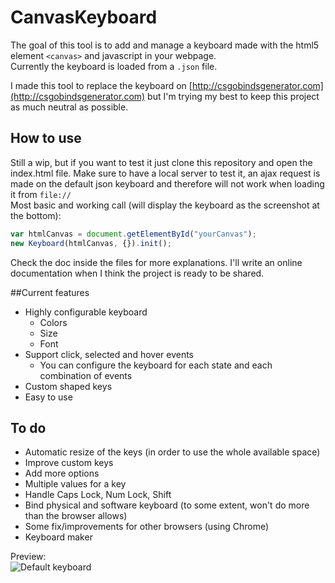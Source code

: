 # CanvasKeyboard

The goal of this tool is to add and manage a keyboard made with the html5 element ```<canvas>``` and javascript in your webpage.  
Currently the keyboard is loaded from a ```.json``` file.

I made this tool to replace the keyboard on [http://csgobindsgenerator.com](http://csgobindsgenerator.com) but I'm trying my best to keep this project as much neutral as possible.   

## How to use
Still a wip, but if you want to test it just clone this repository and open the index.html file.
Make sure to have a local server to test it, an ajax request is made on the default json keyboard and therefore will not work when loading it from ```file://```  
Most basic and working call (will display the keyboard as the screenshot at the bottom):
```js
var htmlCanvas = document.getElementById("yourCanvas");
new Keyboard(htmlCanvas, {}).init();
```

Check the doc inside the files for more explanations. I'll write an online documentation when I think the project is ready to be shared.

##Current features
* Highly configurable keyboard
  * Colors
  * Size
  * Font
* Support click, selected and hover events
  * You can configure the keyboard for each state and each combination of events
* Custom shaped keys
* Easy to use

## To do
* Automatic resize of the keys (in order to use the whole available space)
* Improve custom keys
* Add more options
* Multiple values for a key
* Handle Caps Lock, Num Lock, Shift
* Bind physical and software keyboard (to some extent, won't do more than the browser allows)
* Some fix/improvements for other browsers (using Chrome)
* Keyboard maker

Preview:  
![Default keyboard](http://i.imgur.com/XsGywSn.png)
